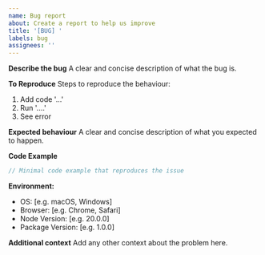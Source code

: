 ```yaml
---
name: Bug report
about: Create a report to help us improve
title: '[BUG] '
labels: bug
assignees: ''
---
```


**Describe the bug**
A clear and concise description of what the bug is.

**To Reproduce**
Steps to reproduce the behaviour:
1. Add code '...'
2. Run '....'
3. See error

**Expected behaviour**
A clear and concise description of what you expected to happen.

**Code Example**
```typescript
// Minimal code example that reproduces the issue
```

**Environment:**
 - OS: [e.g. macOS, Windows]
 - Browser: [e.g. Chrome, Safari]
 - Node Version: [e.g. 20.0.0]
 - Package Version: [e.g. 1.0.0]

**Additional context**
Add any other context about the problem here.
